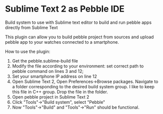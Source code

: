 # Sublime Text 2 as Pebble IDE
Build system to use with Sublime text editor to build and run pebble apps directly from Sublime Text

This plugin can allow you to build pebble project from sources and upload pebble app to your watches 
connected to a smartphone. 

How to use the plugin: 
1. Get the pebble.sublime-build file 
2. Modify the file according to your environment: set correct path to pebble command on lines 3 and 12; 
3. Set your smartphone IP address on line 12
4. Open Sublime Text 2, Open Preferences->Browse packages. Navigate to a folder corresponding to the 
desired build system group. I like to keep this file in C++ group. Drop the file in the folder.
5. Open pebble project in Sublime Text 2
6. Click "Tools"->"Build system", select "Pebble"
7. Now "Tools"->"Build" and "Tools"->"Run" should be functional.